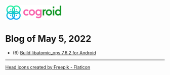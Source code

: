 [![cogroid.com](https://github.com/cogroid/resources/raw/main/images/banner/cogroid-48.png)](https://cogroid.com)

# Blog of May 5, 2022

* (6) [Build libatomic_ops 7.6.2 for Android](https://cogroid.com/blog/2022/05/05/build-libatomic_ops-7.6.2-for-android)

---
[Head icons created by Freepik - Flaticon](https://www.flaticon.com/free-icons/head)
